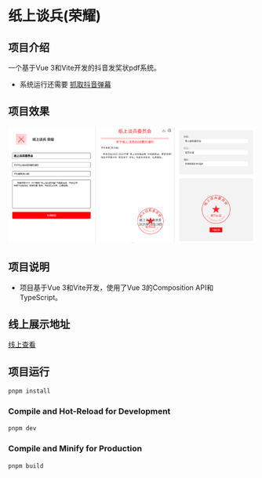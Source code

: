 # 纸上谈兵(荣耀)

## 项目介绍
一个基于Vue 3和Vite开发的抖音发奖状pdf系统。
* 系统运行还需要  [抓取抖音弹幕](https://gitee.com/apebyte/dy-barrage-grab)
## 项目效果

![项目截图](/images/paper.png)

## 项目说明
- 项目基于Vue 3和Vite开发，使用了Vue 3的Composition API和TypeScript。

## 线上展示地址
 [线上查看](https://paper-talk.newbeexx.com/)
 
## 项目运行
```sh
pnpm install
```

### Compile and Hot-Reload for Development

```sh
pnpm dev
```

### Compile and Minify for Production

```sh
pnpm build
```
